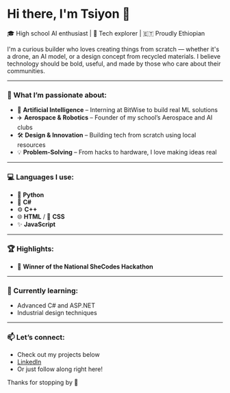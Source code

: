 # Hi there, I'm Tsiyon 👋

🎓 High school AI enthusiast | 🚀 Tech explorer | 🇪🇹 Proudly Ethiopian

I'm a curious builder who loves creating things from scratch — whether it's a drone, an AI model, or a design concept from recycled materials. I believe technology should be bold, useful, and made by those who care about their communities.

---

### 🧠 What I’m passionate about:
- 🤖 **Artificial Intelligence** – Interning at BitWise to build real ML solutions
- ✈️ **Aerospace & Robotics** – Founder of my school’s Aerospace and AI clubs
- 🛠️ **Design & Innovation** – Building tech from scratch using local resources
- 💡 **Problem-Solving** – From hacks to hardware, I love making ideas real

---

### 💻 Languages I use:
- 🐍 **Python**
- 💠 **C#**
- ⚙️ **C++**
- 🌐 **HTML** / 🎨 **CSS**
- ✨ **JavaScript**

---

### 🏆 Highlights:
- 🥇 **Winner of the National SheCodes Hackathon**  
---

### 🌱 Currently learning:
- Advanced C# and ASP.NET  
- Industrial design techniques  
---

### 📫 Let’s connect:
- Check out my projects below  
- [LinkedIn](https://www.linkedin.com/in/tsiyon-andualem-410251353/) 
- Or just follow along right here!

Thanks for stopping by 💙  

